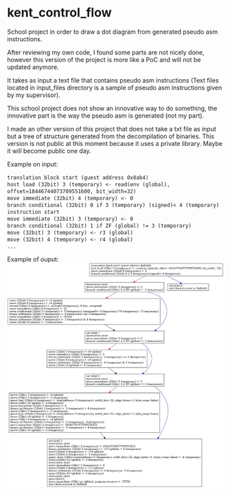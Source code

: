 # kent_control_flow

School project in order to draw a dot diagram from generated pseudo asm instructions.

After reviewing my own code, I found some parts are not nicely done, however this version of the project is more like a PoC and will not be updated anymore.

It takes as input a text file that contains pseudo asm instructions (Text files located in input_files directory is a sample of pseudo asm instructions given by my supervisor).

This school project does not show an innovative way to do something, the innovative part is the way the pseudo asm is generated (not my part).

I made an other version of this project that does not take a txt file as input but a tree of structure generated from the decompilation of binaries.
This version is not public at this moment because it uses a private library. Maybe it will become public one day.

Example on input:
```$xslt
translation block start (guest address 0x8ab4)
host load (32bit) 3 (temporary) <- read(env (global), offset=18446744073709551600, bit_width=32)
move immediate (32bit) 4 (temporary) <- 0
branch conditional (32bit) 0 if 3 (temporary) (signed)< 4 (temporary)
instruction start
move immediate (32bit) 3 (temporary) <- 0
branch conditional (32bit) 1 if ZF (global) != 3 (temporary)
move (32bit) 3 (temporary) <- r3 (global)
move (32bit) 4 (temporary) <- r4 (global)
...
```

Example of ouput:
![output](./output.jpg )

